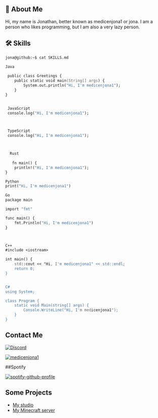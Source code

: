 ## 🚀 About Me
Hi, my name is Jonathan, better known as medicenjona1 or jona. I am a person who likes programming, but I am also a very lazy person.

## 🛠 Skills

```zsh
jona@github:~$ cat SKILLS.md

Java 
 
 public class Greetings {
    public static void main(String[] args) {
        System.out.println("Hi, I'm medicenjona1");
    }
}


 JavaScript 
 console.log("Hi, I'm medicenjona1");



 TypeScript
 console.log("Hi, I'm medicenjona1");



  Rust
  
   fn main() {
    println!("Hi, I'm medicenjona1");
}

Python
print("Hi, I'm medicenjona1")

Go
package main

import "fmt"

func main() {
    fmt.Println("Hi, I'm medicenjona1")
}



C++
#include <iostream>

int main() {
    std::cout << "Hi, I'm medicenjona1" << std::endl;
    return 0;
}


C#
using System;

class Program {
    static void Main(string[] args) {
        Console.WriteLine("Hi, I'm medicenjona1");
    }
}


```




## Contact Me

[![Discord](https://img.shields.io/badge/-medicenjona1%232949-7289DA?style=flat-square&logo=discord&logoColor=white&link=https://discordapp.com/users/medicenjona1)](https://discordapp.com/users/medicenjona1)



[![medicenjona1](https://lanyard.cnrad.dev/api/713921751335043201)](https://discord.com/users/713921751335043201)



##Spotify

[![spotify-github-profile](https://spotify-github-profile.vercel.app/api/view?uid=31d6etjq4aet53o24fxwprkoes5e&cover_image=true&theme=default&show_offline=false&background_color=121212&interchange=false)](https://github.com/kittinan/spotify-github-profile)


## Some Projects
- [My studio](https://github.com/Wertypas-Studio)
- [My Minecraft server](https://github.com/)
